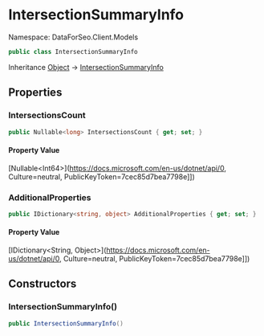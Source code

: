 # IntersectionSummaryInfo

Namespace: DataForSeo.Client.Models

```csharp
public class IntersectionSummaryInfo
```

Inheritance [Object](https://docs.microsoft.com/en-us/dotnet/api/Object) → [IntersectionSummaryInfo](./IntersectionSummaryInfo.md)

## Properties

### **IntersectionsCount**

```csharp
public Nullable<long> IntersectionsCount { get; set; }
```

#### Property Value

[Nullable&lt;Int64&gt;](https://docs.microsoft.com/en-us/dotnet/api/0, Culture=neutral, PublicKeyToken=7cec85d7bea7798e]])<br>

### **AdditionalProperties**

```csharp
public IDictionary<string, object> AdditionalProperties { get; set; }
```

#### Property Value

[IDictionary&lt;String, Object&gt;](https://docs.microsoft.com/en-us/dotnet/api/0, Culture=neutral, PublicKeyToken=7cec85d7bea7798e]])<br>

## Constructors

### **IntersectionSummaryInfo()**

```csharp
public IntersectionSummaryInfo()
```
